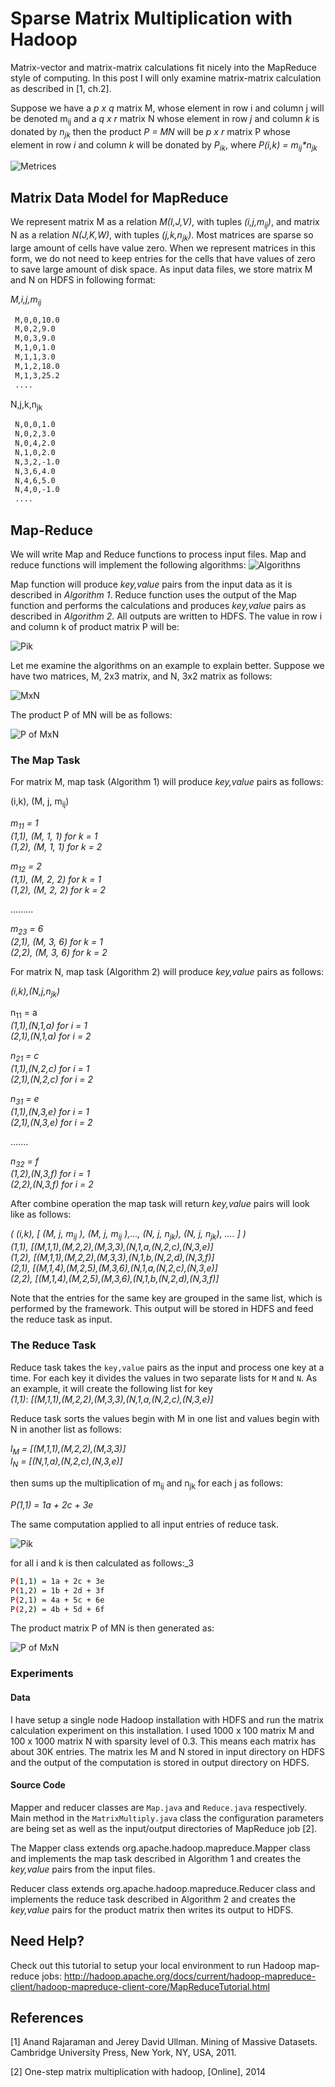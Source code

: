# Sparse Matrix Multiplication with Hadoop

Matrix-vector and matrix-matrix calculations fit nicely into the MapReduce style of computing. In this post I will only 
examine matrix-matrix calculation as described in [1, ch.2].

Suppose we have a *p x q* matrix M, whose element in row i and column j will be denoted m<sub>ij</sub> and a *q x r* 
matrix N whose element in row *j* and column *k* is donated by *n<sub>jk</sub>* then the product *P = MN* will be *p x r* 
matrix P whose element in row *i* and column *k* will be donated by *P<sub>ik</sub>*, where *P(i,k) = m<sub>ij</sub>\*n<sub>jk</sub>*

![Metrices](img/metrices.png)

## Matrix Data Model for MapReduce

We represent matrix M as a relation *M(I,J,V)*, with tuples *(i,j,m<sub>ij</sub>)*, and matrix N as a relation 
*N(J,K,W)*, with tuples *(j,k,n<sub>jk</sub>)*. Most matrices are sparse so large amount of cells have value zero. 
When we represent matrices in this form, we do not need to keep entries for the cells that have values of zero to save 
large amount of disk space. As input data files, we store matrix M and N on HDFS in following format:

*M,i,j,m<sub>ij</sub>*

```bash
 M,0,0,10.0
 M,0,2,9.0
 M,0,3,9.0
 M,1,0,1.0
 M,1,1,3.0
 M,1,2,18.0
 M,1,3,25.2
 ....
```

N,j,k,n<sub>jk</sub>

```bash
 N,0,0,1.0
 N,0,2,3.0
 N,0,4,2.0
 N,1,0,2.0
 N,3,2,-1.0
 N,3,6,4.0
 N,4,6,5.0
 N,4,0,-1.0
 ....
```

## Map-Reduce
We will write Map and Reduce functions to process input files. Map and reduce functions will implement the following 
algorithms:
![Algorithns](img/algorithms.png)

Map function will produce *key,value* pairs from the input data as it is described in *Algorithm 1*. Reduce function 
uses the output of the Map function and performs the calculations and produces *key,value* pairs as described in 
*Algorithm 2*. All outputs are written to HDFS. The value in row i and column k of product matrix P will be:

![Pik](img/latex_0.png)

Let me examine the algorithms on an example to explain better. Suppose we have two matrices, M, 2x3 matrix, and N, 3x2 
matrix as follows:

![MxN](img/latex_1.png)

The product P of MN will be as follows:

![P of MxN](img/latex_2.png)

### The Map Task

For matrix M, map task (Algorithm 1) will produce *key,value* pairs as follows:

(i,k), (M, j, m<sub>ij</sub>)

*m<sub>11</sub> = 1* \
*(1,1), (M, 1, 1) for k = 1* \
*(1,2), (M, 1, 1) for k = 2*

*m<sub>12</sub> = 2* \
*(1,1), (M, 2, 2) for k = 1* \
*(1,2), (M, 2, 2) for k = 2*

.........

*m<sub>23</sub> = 6* \
*(2,1), (M, 3, 6) for k = 1* \
*(2,2), (M, 3, 6) for k = 2*

For matrix N, map task (Algorithm 2) will produce *key,value* pairs as follows:


*(i,k),(N,j,n<sub>jk</sub>)*

n<sub>11</sub> = a \
*(1,1),(N,1,a) for i = 1* \
*(2,1),(N,1,a) for i = 2*

*n<sub>21</sub> = c* \
*(1,1),(N,2,c) for i = 1* \
*(2,1),(N,2,c) for i = 2*

*n<sub>31</sub> = e* \
*(1,1),(N,3,e) for i = 1* \
*(2,1),(N,3,e) for i = 2*

.......

*n<sub>32</sub> = f* \
*(1,2),(N,3,f) for i = 1* \
*(2,2),(N,3,f) for i = 2*

After combine operation the map task will return *key,value* pairs will look like as follows:

*( (i,k), [ (M, j, m<sub>ij</sub> ), (M, j, m<sub>ij</sub> ),..., (N, j, n<sub>jk</sub>), (N, j, n<sub>jk</sub>), .... ] )* \
*(1,1), [(M,1,1),(M,2,2),(M,3,3),(N,1,a,(N,2,c),(N,3,e)]* \
*(1,2), [(M,1,1),(M,2,2),(M,3,3),(N,1,b,(N,2,d),(N,3,f)]* \
*(2,1), [(M,1,4),(M,2,5),(M,3,6),(N,1,a,(N,2,c),(N,3,e)]* \
*(2,2), [(M,1,4),(M,2,5),(M,3,6),(N,1,b,(N,2,d),(N,3,f)]*

Note that the entries for the same key are grouped in the same list, which is performed by the framework. This
output will be stored in HDFS and feed the reduce task as input.

### The Reduce Task

Reduce task takes the `key,value` pairs as the input and process one key at a time. For each key it divides the
values in two separate lists for `M` and `N`. As an example, it will create the following list for key  
*(1,1)*: *[(M,1,1),(M,2,2),(M,3,3),(N,1,a,(N,2,c),(N,3,e)]*

Reduce task sorts the values begin with M in one list and values begin with N in another list as follows:

*l<sub>M</sub> = [(M,1,1),(M,2,2),(M,3,3)]* \
*l<sub>N</sub> = [(N,1,a),(N,2,c),(N,3,e)]*

then sums up the multiplication of m<sub>ij</sub> and n<sub>jk</sub> for each j as follows:

*P(1,1) = 1a + 2c + 3e*

The same computation applied to all input entries of reduce task.

![Pik](img/latex_0.png)

for all i and k is then calculated as follows:_3

```bash
P(1,1) = 1a + 2c + 3e
P(1,2) = 1b + 2d + 3f
P(2,1) = 4a + 5c + 6e
P(2,2) = 4b + 5d + 6f
```

The product matrix P of MN is then generated as:


![P of MxN](img/latex_2.png)


### Experiments

#### Data

I have setup a single node Hadoop installation with HDFS and run the matrix calculation experiment on this installation.
I used 1000 x 100 matrix M and 100 x 1000 matrix N with sparsity level of 0.3. This means each matrix has about 30K 
entries. The matrix les M and N stored in input directory on HDFS and the output of the computation is stored in output 
directory on HDFS.

#### Source Code

Mapper and reducer classes are `Map.java` and `Reduce.java` respectively. Main method in the `MatrixMultiply.java` 
class the configuration parameters are being set as well as the input/output directories of MapReduce job [2].

The Mapper class extends org.apache.hadoop.mapreduce.Mapper class and implements the map task described in Algorithm 1 
and creates the *key,value* pairs from the input files.

Reducer class extends org.apache.hadoop.mapreduce.Reducer class and implements the reduce task described in Algorithm 2 
and creates the *key,value* pairs for the product matrix then writes its output to HDFS.


Need Help?
---
Check out this tutorial to setup your local environment to run Hadoop map-reduce jobs:
http://hadoop.apache.org/docs/current/hadoop-mapreduce-client/hadoop-mapreduce-client-core/MapReduceTutorial.html

References
--

[1] Anand Rajaraman and Jerey David Ullman. Mining of Massive Datasets.
Cambridge University Press, New York, NY, USA, 2011.

[2] One-step matrix multiplication with hadoop, [Online], 2014

